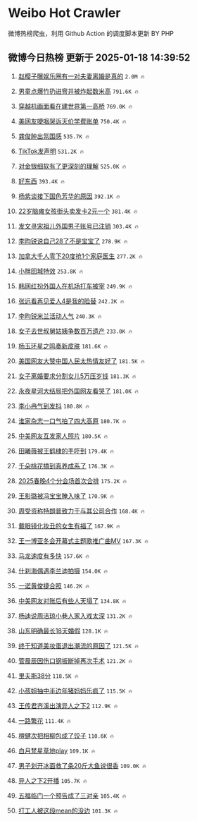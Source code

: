 # Weibo Hot Crawler 



微博热榜爬虫，利用 Github Action 的调度脚本更新 BY PHP 


## 微博今日热榜 更新于 2025-01-18 14:39:52 
1. [赵樱子曝娱乐圈有一对夫妻离婚是真的](https://s.weibo.com/weibo?q=%23%E8%B5%B5%E6%A8%B1%E5%AD%90%E6%9B%9D%E5%A8%B1%E4%B9%90%E5%9C%88%E6%9C%89%E4%B8%80%E5%AF%B9%E5%A4%AB%E5%A6%BB%E7%A6%BB%E5%A9%9A%E6%98%AF%E7%9C%9F%E7%9A%84%23&t=31&band_rank=1&Refer=top) `2.0M 🔥` 

1. [男童点爆竹扔进窨井被炸起数米高](https://s.weibo.com/weibo?q=%23%E7%94%B7%E7%AB%A5%E7%82%B9%E7%88%86%E7%AB%B9%E6%89%94%E8%BF%9B%E7%AA%A8%E4%BA%95%E8%A2%AB%E7%82%B8%E8%B5%B7%E6%95%B0%E7%B1%B3%E9%AB%98%23&t=31&band_rank=2&Refer=top) `791.6K 🔥` 

1. [穿越机画面看在建世界第一高桥](https://s.weibo.com/weibo?q=%23%E7%A9%BF%E8%B6%8A%E6%9C%BA%E7%94%BB%E9%9D%A2%E7%9C%8B%E5%9C%A8%E5%BB%BA%E4%B8%96%E7%95%8C%E7%AC%AC%E4%B8%80%E9%AB%98%E6%A1%A5%23&t=31&band_rank=3&Refer=top) `769.0K 🔥` 

1. [美网友哽咽哭诉天价学费账单](https://s.weibo.com/weibo?q=%23%E7%BE%8E%E7%BD%91%E5%8F%8B%E5%93%BD%E5%92%BD%E5%93%AD%E8%AF%89%E5%A4%A9%E4%BB%B7%E5%AD%A6%E8%B4%B9%E8%B4%A6%E5%8D%95%23&t=31&band_rank=4&Refer=top) `750.4K 🔥` 

1. [龚俊肿出氛围感](https://s.weibo.com/weibo?q=%23%E9%BE%9A%E4%BF%8A%E8%82%BF%E5%87%BA%E6%B0%9B%E5%9B%B4%E6%84%9F%23&t=31&band_rank=5&Refer=top) `535.7K 🔥` 

1. [TikTok发声明](https://s.weibo.com/weibo?q=%23TikTok%E5%8F%91%E5%A3%B0%E6%98%8E%23&t=31&band_rank=6&Refer=top) `531.2K 🔥` 

1. [对金银细软有了更深刻的理解](https://s.weibo.com/weibo?q=%E5%AF%B9%E9%87%91%E9%93%B6%E7%BB%86%E8%BD%AF%E6%9C%89%E4%BA%86%E6%9B%B4%E6%B7%B1%E5%88%BB%E7%9A%84%E7%90%86%E8%A7%A3&t=31&band_rank=7&Refer=top) `525.0K 🔥` 

1. [好东西](https://s.weibo.com/weibo?q=%E5%A5%BD%E4%B8%9C%E8%A5%BF&t=31&band_rank=8&Refer=top) `393.4K 🔥` 

1. [杨紫谈接下国色芳华的原因](https://s.weibo.com/weibo?q=%23%E6%9D%A8%E7%B4%AB%E8%B0%88%E6%8E%A5%E4%B8%8B%E5%9B%BD%E8%89%B2%E8%8A%B3%E5%8D%8E%E7%9A%84%E5%8E%9F%E5%9B%A0%23&t=31&band_rank=9&Refer=top) `392.1K 🔥` 

1. [22岁脑瘫女孩街头卖发卡2元一个](https://s.weibo.com/weibo?q=%2322%E5%B2%81%E8%84%91%E7%98%AB%E5%A5%B3%E5%AD%A9%E8%A1%97%E5%A4%B4%E5%8D%96%E5%8F%91%E5%8D%A12%E5%85%83%E4%B8%80%E4%B8%AA%23&t=31&band_rank=10&Refer=top) `381.4K 🔥` 

1. [发文寻宋祖儿外国男子账号已注销](https://s.weibo.com/weibo?q=%23%E5%8F%91%E6%96%87%E5%AF%BB%E5%AE%8B%E7%A5%96%E5%84%BF%E5%A4%96%E5%9B%BD%E7%94%B7%E5%AD%90%E8%B4%A6%E5%8F%B7%E5%B7%B2%E6%B3%A8%E9%94%80%23&t=31&band_rank=11&Refer=top) `303.4K 🔥` 

1. [李昀锐说自己28了不是宝宝了](https://s.weibo.com/weibo?q=%23%E6%9D%8E%E6%98%80%E9%94%90%E8%AF%B4%E8%87%AA%E5%B7%B128%E4%BA%86%E4%B8%8D%E6%98%AF%E5%AE%9D%E5%AE%9D%E4%BA%86%23&t=31&band_rank=12&Refer=top) `278.9K 🔥` 

1. [加拿大千人零下20度抢1个家庭医生](https://s.weibo.com/weibo?q=%23%E5%8A%A0%E6%8B%BF%E5%A4%A7%E5%8D%83%E4%BA%BA%E9%9B%B6%E4%B8%8B20%E5%BA%A6%E6%8A%A21%E4%B8%AA%E5%AE%B6%E5%BA%AD%E5%8C%BB%E7%94%9F%23&t=31&band_rank=13&Refer=top) `277.2K 🔥` 

1. [小胖回城特效](https://s.weibo.com/weibo?q=%E5%B0%8F%E8%83%96%E5%9B%9E%E5%9F%8E%E7%89%B9%E6%95%88&t=31&band_rank=14&Refer=top) `253.8K 🔥` 

1. [韩网红扮外国人在机场打车被宰](https://s.weibo.com/weibo?q=%23%E9%9F%A9%E7%BD%91%E7%BA%A2%E6%89%AE%E5%A4%96%E5%9B%BD%E4%BA%BA%E5%9C%A8%E6%9C%BA%E5%9C%BA%E6%89%93%E8%BD%A6%E8%A2%AB%E5%AE%B0%23&t=31&band_rank=15&Refer=top) `249.9K 🔥` 

1. [张远看再见爱人4是我的脸替](https://s.weibo.com/weibo?q=%E5%BC%A0%E8%BF%9C%E7%9C%8B%E5%86%8D%E8%A7%81%E7%88%B1%E4%BA%BA4%E6%98%AF%E6%88%91%E7%9A%84%E8%84%B8%E6%9B%BF&t=31&band_rank=16&Refer=top) `242.2K 🔥` 

1. [李昀锐米兰活动人气](https://s.weibo.com/weibo?q=%23%E6%9D%8E%E6%98%80%E9%94%90%E7%B1%B3%E5%85%B0%E6%B4%BB%E5%8A%A8%E4%BA%BA%E6%B0%94%23&t=31&band_rank=17&Refer=top) `240.3K 🔥` 

1. [女子去世叔舅姑姨争数百万遗产](https://s.weibo.com/weibo?q=%23%E5%A5%B3%E5%AD%90%E5%8E%BB%E4%B8%96%E5%8F%94%E8%88%85%E5%A7%91%E5%A7%A8%E4%BA%89%E6%95%B0%E7%99%BE%E4%B8%87%E9%81%97%E4%BA%A7%23&t=31&band_rank=18&Refer=top) `233.0K 🔥` 

1. [杨玉环星之鸣奏新皮肤](https://s.weibo.com/weibo?q=%23%E6%9D%A8%E7%8E%89%E7%8E%AF%E6%98%9F%E4%B9%8B%E9%B8%A3%E5%A5%8F%E6%96%B0%E7%9A%AE%E8%82%A4%23&t=31&band_rank=19&Refer=top) `181.6K 🔥` 

1. [美国网友大赞中国人民太热情友好了](https://s.weibo.com/weibo?q=%23%E7%BE%8E%E5%9B%BD%E7%BD%91%E5%8F%8B%E5%A4%A7%E8%B5%9E%E4%B8%AD%E5%9B%BD%E4%BA%BA%E6%B0%91%E5%A4%AA%E7%83%AD%E6%83%85%E5%8F%8B%E5%A5%BD%E4%BA%86%23&t=31&band_rank=20&Refer=top) `181.5K 🔥` 

1. [女子离婚要求分割女儿5万压岁钱](https://s.weibo.com/weibo?q=%23%E5%A5%B3%E5%AD%90%E7%A6%BB%E5%A9%9A%E8%A6%81%E6%B1%82%E5%88%86%E5%89%B2%E5%A5%B3%E5%84%BF5%E4%B8%87%E5%8E%8B%E5%B2%81%E9%92%B1%23&t=31&band_rank=21&Refer=top) `181.3K 🔥` 

1. [永夜星河大结局把外国网友看哭了](https://s.weibo.com/weibo?q=%23%E6%B0%B8%E5%A4%9C%E6%98%9F%E6%B2%B3%E5%A4%A7%E7%BB%93%E5%B1%80%E6%8A%8A%E5%A4%96%E5%9B%BD%E7%BD%91%E5%8F%8B%E7%9C%8B%E5%93%AD%E4%BA%86%23&t=31&band_rank=22&Refer=top) `181.0K 🔥` 

1. [李小冉气到发抖](https://s.weibo.com/weibo?q=%23%E6%9D%8E%E5%B0%8F%E5%86%89%E6%B0%94%E5%88%B0%E5%8F%91%E6%8A%96%23&t=31&band_rank=23&Refer=top) `180.8K 🔥` 

1. [谁家杂志一口气拍了四大高原](https://s.weibo.com/weibo?q=%E8%B0%81%E5%AE%B6%E6%9D%82%E5%BF%97%E4%B8%80%E5%8F%A3%E6%B0%94%E6%8B%8D%E4%BA%86%E5%9B%9B%E5%A4%A7%E9%AB%98%E5%8E%9F&t=31&band_rank=24&Refer=top) `180.7K 🔥` 

1. [中美网友互发家人照片](https://s.weibo.com/weibo?q=%23%E4%B8%AD%E7%BE%8E%E7%BD%91%E5%8F%8B%E4%BA%92%E5%8F%91%E5%AE%B6%E4%BA%BA%E7%85%A7%E7%89%87%23&t=31&band_rank=25&Refer=top) `180.5K 🔥` 

1. [田曦薇被王鹤棣的手吓到](https://s.weibo.com/weibo?q=%E7%94%B0%E6%9B%A6%E8%96%87%E8%A2%AB%E7%8E%8B%E9%B9%A4%E6%A3%A3%E7%9A%84%E6%89%8B%E5%90%93%E5%88%B0&t=31&band_rank=26&Refer=top) `179.4K 🔥` 

1. [千朵桃花搞到真养成系了](https://s.weibo.com/weibo?q=%E5%8D%83%E6%9C%B5%E6%A1%83%E8%8A%B1%E6%90%9E%E5%88%B0%E7%9C%9F%E5%85%BB%E6%88%90%E7%B3%BB%E4%BA%86&t=31&band_rank=27&Refer=top) `176.3K 🔥` 

1. [2025春晚4个分会场首次合排](https://s.weibo.com/weibo?q=%232025%E6%98%A5%E6%99%9A4%E4%B8%AA%E5%88%86%E4%BC%9A%E5%9C%BA%E9%A6%96%E6%AC%A1%E5%90%88%E6%8E%92%23&t=31&band_rank=28&Refer=top) `175.2K 🔥` 

1. [王影璐被冯宝宝腌入味了](https://s.weibo.com/weibo?q=%E7%8E%8B%E5%BD%B1%E7%92%90%E8%A2%AB%E5%86%AF%E5%AE%9D%E5%AE%9D%E8%85%8C%E5%85%A5%E5%91%B3%E4%BA%86&t=31&band_rank=29&Refer=top) `170.9K 🔥` 

1. [周受资称特朗普致力于与其公司合作](https://s.weibo.com/weibo?q=%23%E5%91%A8%E5%8F%97%E8%B5%84%E7%A7%B0%E7%89%B9%E6%9C%97%E6%99%AE%E8%87%B4%E5%8A%9B%E4%BA%8E%E4%B8%8E%E5%85%B6%E5%85%AC%E5%8F%B8%E5%90%88%E4%BD%9C%23&t=31&band_rank=30&Refer=top) `168.4K 🔥` 

1. [戴眼镜化妆丑的女生有福了](https://s.weibo.com/weibo?q=%23%E6%88%B4%E7%9C%BC%E9%95%9C%E5%8C%96%E5%A6%86%E4%B8%91%E7%9A%84%E5%A5%B3%E7%94%9F%E6%9C%89%E7%A6%8F%E4%BA%86%23&t=31&band_rank=31&Refer=top) `167.9K 🔥` 

1. [王一博亚冬会开幕式主题歌推广曲MV](https://s.weibo.com/weibo?q=%23%E7%8E%8B%E4%B8%80%E5%8D%9A%E4%BA%9A%E5%86%AC%E4%BC%9A%E5%BC%80%E5%B9%95%E5%BC%8F%E4%B8%BB%E9%A2%98%E6%AD%8C%E6%8E%A8%E5%B9%BF%E6%9B%B2MV%23&t=31&band_rank=32&Refer=top) `167.3K 🔥` 

1. [马龙速度有多快](https://s.weibo.com/weibo?q=%23%E9%A9%AC%E9%BE%99%E9%80%9F%E5%BA%A6%E6%9C%89%E5%A4%9A%E5%BF%AB%23&t=31&band_rank=33&Refer=top) `157.6K 🔥` 

1. [什刹海偶遇李兰迪拍摄](https://s.weibo.com/weibo?q=%23%E4%BB%80%E5%88%B9%E6%B5%B7%E5%81%B6%E9%81%87%E6%9D%8E%E5%85%B0%E8%BF%AA%E6%8B%8D%E6%91%84%23&t=31&band_rank=34&Refer=top) `154.0K 🔥` 

1. [一诺黄俊捷合照](https://s.weibo.com/weibo?q=%23%E4%B8%80%E8%AF%BA%E9%BB%84%E4%BF%8A%E6%8D%B7%E5%90%88%E7%85%A7%23&t=31&band_rank=35&Refer=top) `146.2K 🔥` 

1. [中美网友对账后有些人天塌了](https://s.weibo.com/weibo?q=%23%E4%B8%AD%E7%BE%8E%E7%BD%91%E5%8F%8B%E5%AF%B9%E8%B4%A6%E5%90%8E%E6%9C%89%E4%BA%9B%E4%BA%BA%E5%A4%A9%E5%A1%8C%E4%BA%86%23&t=31&band_rank=36&Refer=top) `134.8K 🔥` 

1. [杨迪说周洁琼小巷人家入戏太深](https://s.weibo.com/weibo?q=%E6%9D%A8%E8%BF%AA%E8%AF%B4%E5%91%A8%E6%B4%81%E7%90%BC%E5%B0%8F%E5%B7%B7%E4%BA%BA%E5%AE%B6%E5%85%A5%E6%88%8F%E5%A4%AA%E6%B7%B1&t=31&band_rank=37&Refer=top) `131.2K 🔥` 

1. [山东明确最长18天婚假](https://s.weibo.com/weibo?q=%23%E5%B1%B1%E4%B8%9C%E6%98%8E%E7%A1%AE%E6%9C%80%E9%95%BF18%E5%A4%A9%E5%A9%9A%E5%81%87%23&t=31&band_rank=38&Refer=top) `128.1K 🔥` 

1. [终于知道美妆蛋退出潮流的原因了](https://s.weibo.com/weibo?q=%23%E7%BB%88%E4%BA%8E%E7%9F%A5%E9%81%93%E7%BE%8E%E5%A6%86%E8%9B%8B%E9%80%80%E5%87%BA%E6%BD%AE%E6%B5%81%E7%9A%84%E5%8E%9F%E5%9B%A0%E4%BA%86%23&t=31&band_rank=39&Refer=top) `121.5K 🔥` 

1. [管晨辰因伤口钢板断掉再次手术](https://s.weibo.com/weibo?q=%23%E7%AE%A1%E6%99%A8%E8%BE%B0%E5%9B%A0%E4%BC%A4%E5%8F%A3%E9%92%A2%E6%9D%BF%E6%96%AD%E6%8E%89%E5%86%8D%E6%AC%A1%E6%89%8B%E6%9C%AF%23&t=31&band_rank=40&Refer=top) `121.2K 🔥` 

1. [里夫斯38分](https://s.weibo.com/weibo?q=%23%E9%87%8C%E5%A4%AB%E6%96%AF38%E5%88%86%23&t=31&band_rank=41&Refer=top) `118.5K 🔥` 

1. [小孩姐抽中半边年猪妈妈乐疯了](https://s.weibo.com/weibo?q=%23%E5%B0%8F%E5%AD%A9%E5%A7%90%E6%8A%BD%E4%B8%AD%E5%8D%8A%E8%BE%B9%E5%B9%B4%E7%8C%AA%E5%A6%88%E5%A6%88%E4%B9%90%E7%96%AF%E4%BA%86%23&t=31&band_rank=42&Refer=top) `115.5K 🔥` 

1. [王传君齐溪出演异人之下2](https://s.weibo.com/weibo?q=%E7%8E%8B%E4%BC%A0%E5%90%9B%E9%BD%90%E6%BA%AA%E5%87%BA%E6%BC%94%E5%BC%82%E4%BA%BA%E4%B9%8B%E4%B8%8B2&t=31&band_rank=43&Refer=top) `112.9K 🔥` 

1. [一路繁花](https://s.weibo.com/weibo?q=%E4%B8%80%E8%B7%AF%E7%B9%81%E8%8A%B1&t=31&band_rank=44&Refer=top) `111.4K 🔥` 

1. [檀健次把相柳包成了饺子](https://s.weibo.com/weibo?q=%23%E6%AA%80%E5%81%A5%E6%AC%A1%E6%8A%8A%E7%9B%B8%E6%9F%B3%E5%8C%85%E6%88%90%E4%BA%86%E9%A5%BA%E5%AD%90%23&t=31&band_rank=45&Refer=top) `110.6K 🔥` 

1. [白月梵星草地play](https://s.weibo.com/weibo?q=%E7%99%BD%E6%9C%88%E6%A2%B5%E6%98%9F%E8%8D%89%E5%9C%B0play&t=31&band_rank=46&Refer=top) `109.1K 🔥` 

1. [男子划开冰面救了条20斤大鱼说很香](https://s.weibo.com/weibo?q=%23%E7%94%B7%E5%AD%90%E5%88%92%E5%BC%80%E5%86%B0%E9%9D%A2%E6%95%91%E4%BA%86%E6%9D%A120%E6%96%A4%E5%A4%A7%E9%B1%BC%E8%AF%B4%E5%BE%88%E9%A6%99%23&t=31&band_rank=47&Refer=top) `109.0K 🔥` 

1. [异人之下2开播](https://s.weibo.com/weibo?q=%23%E5%BC%82%E4%BA%BA%E4%B9%8B%E4%B8%8B2%E5%BC%80%E6%92%AD%23&t=31&band_rank=48&Refer=top) `105.7K 🔥` 

1. [五福临门一个预告成了三对亲](https://s.weibo.com/weibo?q=%E4%BA%94%E7%A6%8F%E4%B8%B4%E9%97%A8%E4%B8%80%E4%B8%AA%E9%A2%84%E5%91%8A%E6%88%90%E4%BA%86%E4%B8%89%E5%AF%B9%E4%BA%B2&t=31&band_rank=49&Refer=top) `105.4K 🔥` 

1. [打工人被这段mean的没边](https://s.weibo.com/weibo?q=%E6%89%93%E5%B7%A5%E4%BA%BA%E8%A2%AB%E8%BF%99%E6%AE%B5mean%E7%9A%84%E6%B2%A1%E8%BE%B9&t=31&band_rank=50&Refer=top) `101.3K 🔥` 

